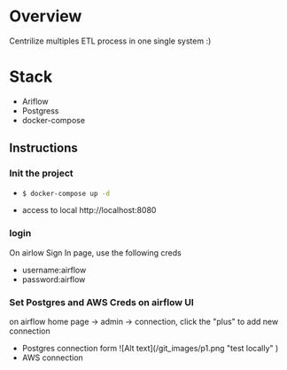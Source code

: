 # Overview
Centrilize  multiples ETL process in one single system :) 


 

# Stack
<ul>
<li>Ariflow</li>
<li>Postgress</li>
<li>docker-compose</li>
</ul>


## Instructions

### Init the project
<ul>
<li>
 
```bash
$ docker-compose up -d 
```
</li>
<li>access to local http://localhost:8080</li>
</ul>

### login 
On airlow Sign In page, use the following creds
<ul>
<li>username:airflow</li>
<li>password:airflow</li>
</ul>

### Set Postgres and AWS Creds on airflow UI
on airflow home page -> admin -> connection, click the "plus" to add new connection 
<ul>
<li>Postgres connection form 
![Alt text](/git_images/p1.png "test locally" )
</li>
<li>AWS connection </li>
</ul>
 
## 
 

 






 